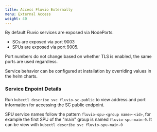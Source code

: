 ```yaml
---
title: Access Fluvio Externally
menu: External Access
weight: 40
---
```


By default Fluvio services are exposed via NodePorts.

* SCs are exposed via port 9003
* SPUs are exposed via port 9005.

Port numbers do not change based on whether TLS is enabled, the same ports are used regardless.

Service behavior can be configured at installation by overriding values in the helm charts.

### Service Enpoint Details

Run `kubectl describe svc fluvio-sc-public` to view address and port information for accessing the SC public endpoint.

SPU service names follow the pattern `fluvio-spu-<group name>-<id>`, for example the first SPU of the "main" group is named `fluvio-spu-main-0`. It can be view with `kubectl describe svc fluvio-spu-main-0`
